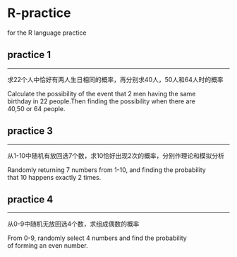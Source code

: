 # R-practice

for the R language practice


## practice 1 ##
----------------
求22个人中恰好有两人生日相同的概率，再分别求40人，50人和64人时的概率

Calculate the possibility of the event that 2 men having the same<br>
birthday in 22 people.Then finding the possibility when there are <br>
40,50 or 64 people.


## practice 3 ##
----------------
从1-10中随机有放回选7个数，求10恰好出现2次的概率，分别作理论和模拟分析

Randomly returning 7 numbers from 1-10, and finding the probability<br> 
that 10 happens exactly 2 times.


## practice 4 ##
----------------
从0-9中随机无放回选4个数，求组成偶数的概率

From 0-9, randomly select 4 numbers and find the probability<br>
of forming an even number.